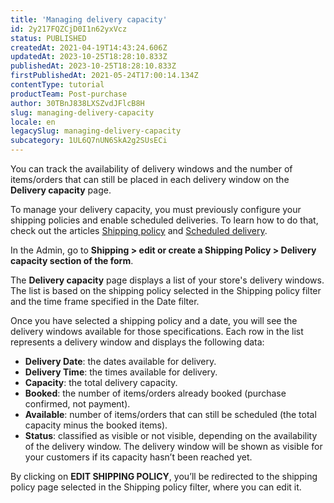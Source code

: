```yaml
---
title: 'Managing delivery capacity'
id: 2y217FQZCjD0I1n62yxVcz
status: PUBLISHED
createdAt: 2021-04-19T14:43:24.606Z
updatedAt: 2023-10-25T18:28:10.833Z
publishedAt: 2023-10-25T18:28:10.833Z
firstPublishedAt: 2021-05-24T17:00:14.134Z
contentType: tutorial
productTeam: Post-purchase
author: 30TBnJ838LXSZvdJFlcB8H
slug: managing-delivery-capacity
locale: en
legacySlug: managing-delivery-capacity
subcategory: 1UL6Q7nUN6SkA2g2SUsECi
---
```


You can track the availability of delivery windows and the number of items/orders that can still be placed in each delivery window on the **Delivery capacity** page.

<div class="alert alert-warning"> 
To manage your delivery capacity, you must previously configure your shipping policies and enable scheduled deliveries. To learn how to do that, check out the articles <a href="https://help.vtex.com/en/tutorial/politica-de-envio--tutorials_140">Shipping policy</a> and <a href="https://help.vtex.com/en/tutorial/entrega-agendada--22g3HAVCGLFiU7xugShOBi">Scheduled delivery</a>.
</div>

In the Admin, go to **Shipping > edit or create a Shipping Policy > Delivery capacity section of the form**.

The **Delivery capacity** page displays a list of your store's delivery windows. The list is based on the shipping policy selected in the Shipping policy filter and the time frame specified in the Date filter.

Once you have selected a shipping policy and a date, you will see the delivery windows available for those specifications. Each row in the list represents a delivery window and displays the following data:

*   **Delivery Date**: the dates available for delivery.
*   **Delivery Time**: the times available for delivery.
*   **Capacity**: the total delivery capacity.
*   **Booked**: the number of items/orders already booked (purchase confirmed, not payment).
*   **Available**: number of items/orders that can still be scheduled (the total capacity minus the booked items).
*   **Status**: classified as visible or not visible, depending on the availability of the delivery window. The delivery window will be shown as visible for your customers if its capacity hasn’t been reached yet.

<div class="alert alert-warning"> 
By clicking on <b>EDIT SHIPPING POLICY</b>, you’ll be redirected to the shipping policy page selected in the Shipping policy filter, where you can edit it.
</div>
